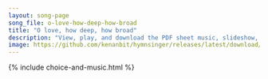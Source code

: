 ```yaml
---
layout: song-page
song_file: o-love-how-deep-how-broad
title: "O love, how deep, how broad"
description: "View, play, and download the PDF sheet music, slideshow, and audio. Lyrics: O love, how deep, how broad, how high! It fills the heart with ecstasy, that God, the Son of God, should take our mortal form for mortals' sake.  For ... english christian 4part"
image: https://github.com/kenanbit/hymnsinger/releases/latest/download/o-love-how-deep-how-broad-trad.png
---
```


{% include choice-and-music.html %}